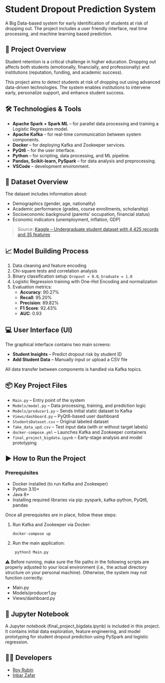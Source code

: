 # Student Dropout Prediction System

A Big Data-based system for early identification of students at risk of dropping out. 
The project includes a user friendly interface, real time processing, and machine learning based prediction.

## 📌 Project Overview

Student retention is a critical challenge in higher education. Dropping out affects both students (emotionally, financially, and professionally) and institutions (reputation, funding, and academic success).

This project aims to detect students at risk of dropping out using advanced data-driven technologies. The system enables institutions to intervene early, personalize support, and enhance student success.

## 🛠 Technologies & Tools

- **Apache Spark + Spark ML** – for parallel data processing and training a Logistic Regression model.
- **Apache Kafka** – for real-time communication between system components.
- **Docker** – for deploying Kafka and Zookeeper services.
- **PyQt6** – for the user interface.
- **Python** – for scripting, data processing, and ML pipeline.
- **Pandas, Scikit-learn, PySpark** – for data analysis and preprocessing.
- **VSCode** – development environment.

## 📁 Dataset Overview

The dataset includes information about:
- Demographics (gender, age, nationality)
- Academic performance (grades, course enrollments, scholarship)
- Socioeconomic background (parents' occupation, financial status)
- Economic indicators (unemployment, inflation, GDP)

> Source: [Kaggle – Undergraduate student dataset with 4,425 records and 35 features](https://www.kaggle.com/datasets/thedevastator/higher-education-predictors-of-student-retention)


## 📈 Model Building Process

1. Data cleaning and feature encoding
2. Chi-square tests and correlation analysis
3. Binary classification setup: `Dropout = 0.0`, `Graduate = 1.0`
4. Logistic Regression training with One-Hot Encoding and normalization
5. Evaluation metrics:
   - **Accuracy**: 90.27%
   - **Recall**: 95.20%
   - **Precision**: 89.82%
   - **F1 Score**: 92.43%
   - **AUC**: 0.93

## 💻 User Interface (UI)

The graphical interface contains two main screens:
- **Student Insights** – Predict dropout risk by student ID
- **Add Student Data** – Manually input or upload a CSV file

All data transfer between components is handled via Kafka topics.

## 📦 Key Project Files

- `Main.py` – Entry point of the system
- `Models/model.py` – Data processing, training, and prediction logic
- `Models/producer1.py` – Sends initial static dataset to Kafka
- `Views/dashboard.py` – PyQt6-based user dashboard
- `StudentsDataset.csv` – Original labeled dataset
- `fake_data_upd.csv` – Test input data (with or without target labels)
- `docker-compose.yml` – Launches Kafka and Zookeeper containers
- `final_project_bigdata.ipynb` – Early-stage analysis and model prototyping

## ▶️ How to Run the Project

### Prerequisites

- Docker installed (to run Kafka and Zookeeper)
- Python 3.10+
- Java 8+
- Installing required libraries via pip: pyspark, kafka-python, PyQt6, pandas

Once all prerequisites are in place, follow these steps:

1. Run Kafka and Zookeeper via Docker:
    ```bash
    docker-compose up
2. Run the main application:
   ```bash
    python3 Main.py
⚠️ Before running, make sure the file paths in the following scripts are properly adjusted to your local environment (i.e., the actual directory structure on your personal machine). Otherwise, the system may not function correctly:

- Main.py
- Models/producer1.py
- Views/dashboard.py

## 📓 Jupyter Notebook
A Jupyter notebook (final_project_bigdata.ipynb) is included in this project. It contains initial data exploration, feature engineering, and model prototyping for student dropout prediction using PySpark and logistic regression.

## 👩‍💻 Developers
- [Roy Rubin](https://www.linkedin.com/in/roy-rubin/)
- [Inbar Zafar](https://www.linkedin.com/in/inbarzafar/)


